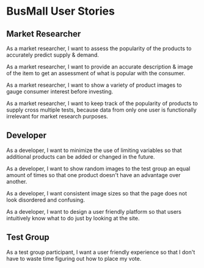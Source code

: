 # BusMall User Stories

## Market Researcher

As a market researcher, I want to assess the popularity of the products to accurately predict supply & demand.

As a market researcher, I want to provide an accurate description & image of the item to get an assessment of what is popular with the consumer.

As a market researcher, I want to show a variety of product images to gauge consumer interest before investing.

As a market researcher, I want to keep track of the popularity of products to supply cross multiple tests, because data from only one user is functionally irrelevant for market research purposes. 

## Developer

As a developer, I want to minimize the use of limiting variables so that additional products can be added or changed in the future.

As a developer, I want to show random images to the test group an equal amount of times so that one product doesn't have an advantage over another.

As a developer, I want consistent image sizes so that the page does not look disordered and confusing.

As a developer, I want to design a user friendly platform so that users intuitively know what to do just by looking at the site. 

## Test Group 

As a test group participant, I want a user friendly experience so that I don't have to waste time figuring out how to place my vote.